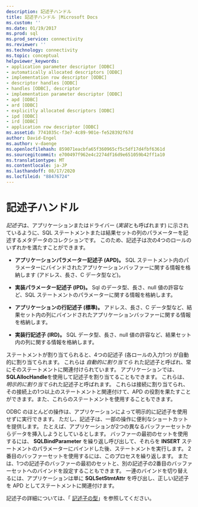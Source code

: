 ```yaml
---
description: 記述子ハンドル
title: 記述子ハンドル |Microsoft Docs
ms.custom: ''
ms.date: 01/19/2017
ms.prod: sql
ms.prod_service: connectivity
ms.reviewer: ''
ms.technology: connectivity
ms.topic: conceptual
helpviewer_keywords:
- application parameter descriptor [ODBC]
- automatically allocated descriptors [ODBC]
- implementation row descriptor [ODBC]
- descriptor handles [ODBC]
- handles [ODBC], descriptor
- implementation parameter descriptor [ODBC]
- apd [ODBC]
- ard [ODBC]
- explicitly allocated descriptors [ODBC]
- ipd [ODBC]
- ird [ODBC]
- application row descriptor [ODBC]
ms.assetid: 7741035c-f3e7-4c89-901e-fe528392f67d
author: David-Engel
ms.author: v-daenge
ms.openlocfilehash: 859071eacbfa65f360965cf5c5df17d4fbf6361d
ms.sourcegitcommit: e700497f962e4c2274df16d9e651059b42ff1a10
ms.translationtype: MT
ms.contentlocale: ja-JP
ms.lasthandoff: 08/17/2020
ms.locfileid: "88476724"
---
```

# <a name="descriptor-handles"></a>記述子ハンドル
*記述子*は、アプリケーションまたはドライバー (*実装*とも呼ばれます) に示されているように、SQL ステートメントまたは結果セットの列のパラメーターを記述するメタデータのコレクションです。 このため、記述子は次の4つのロールのいずれかを満たすことができます。  
  
-   **アプリケーションパラメーター記述子 (APD)。** SQL ステートメント内のパラメーターにバインドされたアプリケーションバッファーに関する情報を格納します (アドレス、長さ、C データ型など)。  
  
-   **実装パラメーター記述子 (IPD)。** Sql のデータ型、長さ、null 値の許容など、SQL ステートメントのパラメーターに関する情報を格納します。  
  
-   **アプリケーションの行記述子 (標準)。** アドレス、長さ、C データ型など、結果セット内の列にバインドされたアプリケーションバッファーに関する情報を格納します。  
  
-   **実装行記述子 (IRD)。** SQL データ型、長さ、null 値の許容など、結果セット内の列に関する情報を格納します。  
  
 ステートメントが割り当てられると、4つの記述子 (各ロールの入力1つ) が自動的に割り当てられます。 これらは *自動的に割り当てら* れた記述子と呼ばれ、常にそのステートメントに関連付けられています。 アプリケーションでは、 **SQLAllocHandle**を使用して記述子を割り当てることもできます。 これらは、 *明示的に割り当てら*れた記述子と呼ばれます。 これらは接続に割り当てられ、その接続上の1つ以上のステートメントと関連付けて、APD の役割を果たすことができます。また、これらのステートメントを使用することもできます。  
  
 ODBC のほとんどの操作は、アプリケーションによって明示的に記述子を使用せずに実行できます。 ただし、記述子は、一部の操作に便利なショートカットを提供します。 たとえば、アプリケーションが2つの異なるバッファーセットからデータを挿入しようとしているとします。 バッファーの最初のセットを使用するには、 **SQLBindParameter** を繰り返し呼び出して、それらを **INSERT** ステートメントのパラメーターにバインドした後、ステートメントを実行します。 2番目のバッファーセットを使用するには、このプロセスを繰り返します。 または、1つの記述子のバッファーの最初のセットと、別の記述子の2番目のバッファーセットへのバインドを設定することもできます。 一連のバインドを切り替えるには、アプリケーションは単に **SQLSetStmtAttr** を呼び出し、正しい記述子を APD としてステートメントに関連付けます。  
  
 記述子の詳細については、「 [記述子の型](../../../odbc/reference/develop-app/types-of-descriptors.md)」を参照してください。
